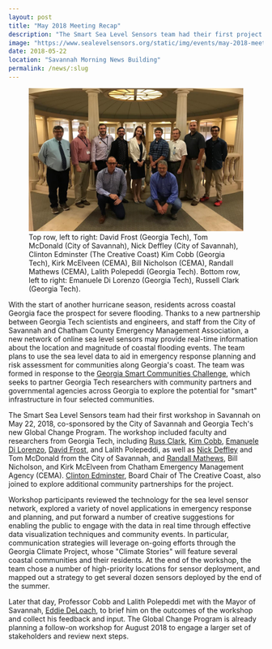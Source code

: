 ```yaml
---
layout: post
title: "May 2018 Meeting Recap"
description: "The Smart Sea Level Sensors team had their first project meeting to discuss emergency response and planning, sensor technology, and community engagement."
image: "https://www.sealevelsensors.org/static/img/events/may-2018-meeting/may-meeting.jpg"
date: 2018-05-22
location: "Savannah Morning News Building"
permalink: /news/:slug
---
```


<figure class="figure">
  <img class="img-fluid" src="/img/events/may-2018-meeting/may-meeting.jpg" alt="Participants of the May 22 meeting in Savannah, GA">
  <figcaption class="figure-caption">Top row, left to right: David Frost (Georgia Tech), Tom McDonald (City of Savannah), Nick Deffley (City of Savannah), Clinton Edminster (The Creative Coast) Kim Cobb (Georgia Tech), Kirk McElveen (CEMA), Bill Nicholson (CEMA), Randall Mathews (CEMA), Lalith Polepeddi (Georgia Tech). Bottom row, left to right: Emanuele Di Lorenzo (Georgia Tech), Russell Clark (Georgia Tech).</figcaption>
</figure>

With the start of another hurricane season, residents across coastal Georgia face the prospect for severe flooding. Thanks to a new partnership between Georgia Tech scientists and engineers, and staff from the City of Savannah and Chatham County Emergency Management Association, a new network of online sea level sensors may provide real-time information about the location and magnitude of coastal flooding events. The team plans to use the sea level data to aid in emergency response planning and risk assessment for communities along Georgia's coast. The team was formed in response to the [Georgia Smart Communities Challenge](http://smartcities.gatech.edu/georgia-smart), which seeks to partner Georgia Tech researchers with community partners and governmental agencies across Georgia to explore the potential for "smart" infrastructure in four selected communities.

The Smart Sea Level Sensors team had their first workshop in Savannah on May 22, 2018, co-sponsored by the City of Savannah and Georgia Tech's new Global Change Program. The workshop included faculty and researchers from Georgia Tech, including [Russ Clark](https://www.cc.gatech.edu/fac/Russell.Clark/), [Kim Cobb](http://www.eas.gatech.edu/people/dr-kim-cobb), [Emanuele Di Lorenzo](http://ocean.eas.gatech.edu/manu/), [David Frost](https://www.ce.gatech.edu/people/faculty/591/overview), and Lalith Polepeddi, as well as [Nick Deffley](https://www.savannahga.gov/507/Office-of-Sustainability) and Tom McDonald from the City of Savannah, and [Randall Mathews](https://www.chathamemergency.org/contacts/randall-mathews.php), Bill Nicholson, and Kirk McElveen from Chatham Emergency Management Agency (CEMA). [Clinton Edminster](https://www.thecreativecoast.org/our-board/), Board Chair of The Creative Coast, also joined to explore additional community partnerships for the project.

Workshop participants reviewed the technology for the sea level sensor network, explored a variety of novel applications in emergency response and planning, and put forward a number of creative suggestions for enabling the public to engage with the data in real time through effective data visualization techniques and community events. In particular, communication strategies will leverage on-going efforts through the Georgia Climate Project, whose "Climate Stories" will feature several coastal communities and their residents. At the end of the workshop, the team chose a number of high-priority locations for sensor deployment, and mapped out a strategy to get several dozen sensors deployed by the end of the summer.

Later that day, Professor Cobb and Lalith Polepeddi met with the Mayor of Savannah, [Eddie DeLoach](https://www.savannahga.gov/388/Office-of-the-Mayor), to brief him on the outcomes of the workshop and collect his feedback and input. The Global Change Program is already planning a follow-on workshop for August 2018 to engage a larger set of stakeholders and review next steps.